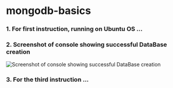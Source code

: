 # mongodb-basics

### 1. For first instruction, running on Ubuntu OS ...

### 2. Screenshot of console showing successful DataBase creation
![Screenshot of console showing successful DataBase creation](https://res.cloudinary.com/emmaakachukwu/image/upload/v1586200713/Screenshot_from_2020-04-06_04-59-32_lx7ot9.png)

### 3. For the third instruction ...